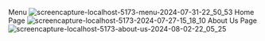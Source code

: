 Menu
![screencapture-localhost-5173-menu-2024-07-31-22_50_53](https://github.com/user-attachments/assets/03500760-8cdf-4fb6-a831-4cb8515abfa5)
Home Page
![screencapture-localhost-5173-2024-07-27-15_18_10](https://github.com/user-attachments/assets/f44f364b-548f-46ae-bbd2-e45e5f7620b4)
About Us Page
![screencapture-localhost-5173-about-us-2024-08-02-22_05_25](https://github.com/user-attachments/assets/7b64bec0-d0e7-4ea4-9c2b-e503a9e5a527)
